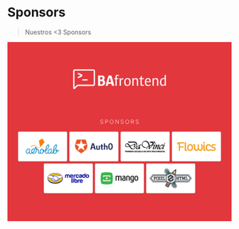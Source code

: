 # Sponsors

> Nuestros <3 Sponsors

<div align="center">
  <img src="sponsors-red.png" width="546">
</div>
